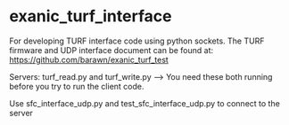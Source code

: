 # exanic_turf_interface
For developing TURF interface code using python sockets. The TURF firmware and UDP interface document can be found at: https://github.com/barawn/exanic_turf_test

Servers: turf_read.py and turf_write.py --> You need these both running before you try to run the client code. 

Use sfc_interface_udp.py and test_sfc_interface_udp.py to connect to the server
